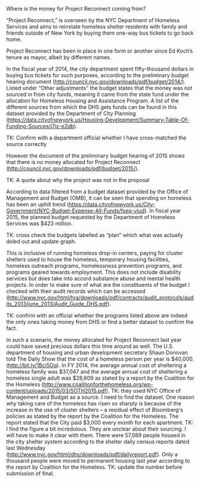 Where is the money for Project Reconnect coming from?

“Project Reconnect,” is overseen by the NYC Department of Homeless Services and aims to reinstate homeless shelter residents with family and friends outside of New York by buying them one-way bus tickets to go back home.

Project Reconnect has been in place in one form or another since Ed Koch’s tenure as mayor, albeit by different names.

In the fiscal year of 2014, the city department spent fifty-thousand dollars in buying bus tickets for such purposes, according to the preliminary budget hearing document (http://council.nyc.gov/downloads/pdf/budget/2014/). Listed under “Other adjustments” the budget states that the money was not sourced in from city funds, meaning it came from the state fund under the allocation for Homeless Housing and Assistance Program. A list of the different sources from which the DHS gets funds can be found in this dataset provided by the Department of City Planning (https://data.cityofnewyork.us/Housing-Development/Summary-Table-Of-Funding-Sources/i7jz-e2db).

TK: Confirm with a department official whether I have cross-matched the source correctly

However the document of the preliminary budget hearing of 2015 shows that there is no money allocated for Project Reconnect (http://council.nyc.gov/downloads/pdf/budget/2015/).

TK: A quote about why the project was not in the proposal

According to data filtered from a budget dataset provided by the Office of Management and Budget (OMB), it can be seen that spending on homeless has been an uphill trend (https://data.cityofnewyork.us/City-Government/NYC-Budget-Expense-All-Funds/fseq-viud). In fiscal year 2015, the planned budget requested by the Department of Homeless Services was $423 million.

TK: cross check the budgets labelled as “plan” which what was actually doled out and update graph.

This is inclusive of running homeless drop-in centers, paying for cluster shelters used to house the homeless, temporary housing facilities, homeless outreach programs, homelessness prevention programs, and programs geared towards employment. This does not include disability services but does take into accord substance abuse and mental health projects. In order to make sure of what are the constituents of the budget I checked with their audit records which can be accessed (http://www.nyc.gov/html/hra/downloads/pdf/contracts/audit_protocols/audits_2013/june_2013/Audit_Guide_DHS.pdf).

TK: confirm with an official whether the programs listed above are indeed the only ones taking money from DHS or find a better dataset to confirm the fact.

In such a scenario, the money allocated for Project Reconnect last year could have saved precious dollars this time around as well. The U.S. department of housing and urban development secretary Shaun Donovan told The Daily Show that the cost of a homeless person per year is $40,000. (http://bit.ly/1Bci5Oq).
In FY 2014, the average annual cost of sheltering a homeless family was $37,047 and the average annual cost of sheltering a homeless single adult was $28,609 as stated by a report by the Coalition for the Homeless (http://www.coalitionforthehomeless.org/wp-content/uploads/2015/03/SOTH2015.pdf). TK: they used NYC Office of Management and Budget as a source. I need to find the dataset. One reason why taking care of the homeless has risen so sharply is because of the increase in the use of cluster shelters – a residual effect of Bloomberg's policies as stated by the report by the Coalition for the Homeless. The report stated that the City paid $3,000 every month for each apartment. TK: I find the figure a bit incredulous. They are unclear about their sourcing. I will have to make it clear with them. There were 57,089 people housed in the city shelter system according to the shelter daily census reports dated last Wednesday (http://www.nyc.gov/html/dhs/downloads/pdf/dailyreport.pdf). Only a thousand people were moved to permanent housing last year according to the report by Coalition for the Homeless. TK: update the number before submission of final.